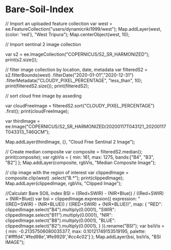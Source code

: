 # Bare-Soil-Index
// Import an uploaded feature collection
var west = ee.FeatureCollection("users/dynamicriki1999/west");
Map.addLayer(west, {color: 'red'}, "West Tripura");
Map.centerObject(west, 10);


// Import sentinal 2 image collection

var s2 = ee.ImageCollection("COPERNICUS/S2_SR_HARMONIZED");
print(s2.size());

// filter image collection by location, date, metadata
var filteredS2 = s2.filterBounds(west)
                   .filterDate("2020-01-01","2020-12-31")
                   .filterMetadata("CLOUDY_PIXEL_PERCENTAGE", "less_than", 10);
print(filteredS2.size());
print(filteredS2);

// sort cloud free image by asseding

var cloudFreeImage = filteredS2.sort("CLOUDY_PIXEL_PERCENTAGE")
                               .first();
print(cloudFreeImage);

var thirdImage = ee.Image("COPERNICUS/S2_SR_HARMONIZED/20200117T043121_20200117T043313_T46QCM");


Map.addLayer(thirdImage, {}, "Cloud Free Sentinal 2 Image");


 // Create median composite
var composite = filteredS2.median();
print(composite);
 var rgbVis = {
   min: 161,
   max: 1275,
   bands:["B4", "B3", "B2"]
 };
Map.addLayer(composite, rgbVis, "Median Composite Image");

// clip image with the region of interest
var clippedImage = composite.clip(west)
                             .select("B.*");
print(clippedImage);
Map.addLayer(clippedImage, rgbVis, "Clipped Image");

//Calculatr Bare SOIL index BSI = ((Red+SWIR) - (NIR+Blue)) / ((Red+SWIR) + (NIR+Blue))
var bsi = clippedImage.expression({
  expression: "((RED+SWIR) - (NIR+BLUE)) / ((RED+SWIR) + (NIR+BLUE))", 
  map: {
     "RED": clippedImage.select("B4").multiply(0.0001),
     "SWIR": clippedImage.select("B11").multiply(0.0001),
     "NIR": clippedImage.select("B8").multiply(0.0001),
     "BLUE": clippedImage.select("B2").multiply(0.0001),
  }
}).rename("BSI");
var bsiVis = {
  min: -0.21357506080035377,
  max:  0.10121749153519195,
  palette: ['#ffffd4','#fed98e','#fe9929','#cc4c02']
};
Map.addLayer(bsi,  bsiVis, "BSI IMAGE");

  
  






